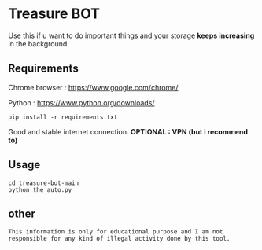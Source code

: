 # Treasure BOT
Use this if u want to do important things and your storage **keeps increasing** in the background.

## Requirements

Chrome browser : https://www.google.com/chrome/

Python : https://www.python.org/downloads/

```
pip install -r requirements.txt
```
Good and stable internet connection.
**OPTIONAL : VPN (but i recommend to)**

## Usage

```
cd treasure-bot-main
python the_auto.py
```

## other
    This information is only for educational purpose and I am not responsible for any kind of illegal activity done by this tool.
